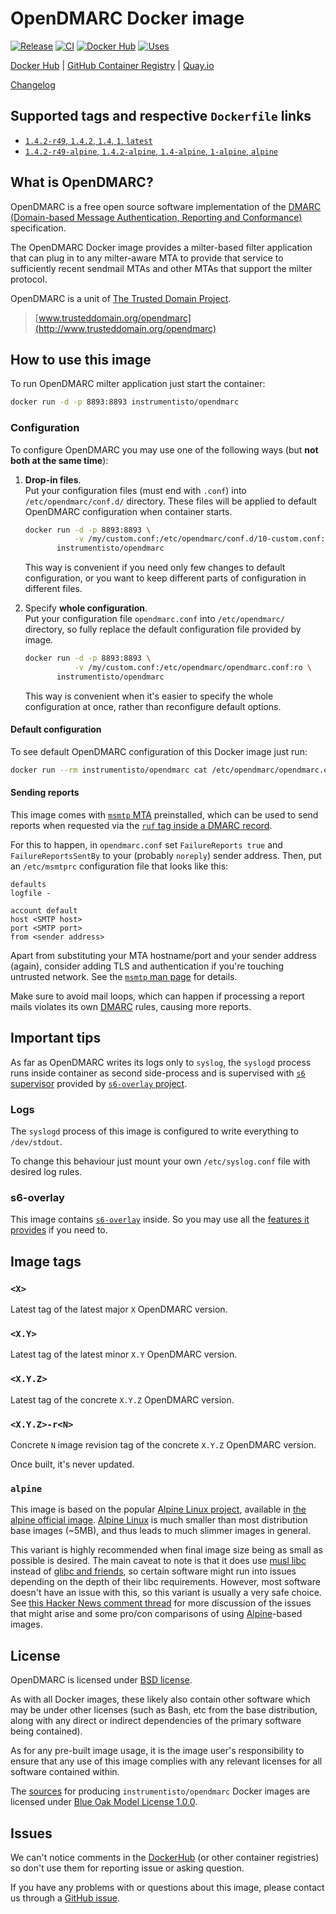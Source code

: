 OpenDMARC Docker image
======================

[![Release](https://img.shields.io/github/v/release/instrumentisto/opendmarc-docker-image "Release")](https://github.com/instrumentisto/opendmarc-docker-image/releases)
[![CI](https://github.com/instrumentisto/opendmarc-docker-image/actions/workflows/ci.yml/badge.svg?branch=main "CI")](https://github.com/instrumentisto/opendmarc-docker-image/actions?query=workflow%3ACI+branch%3Amain)
[![Docker Hub](https://img.shields.io/docker/pulls/instrumentisto/opendmarc?label=Docker%20Hub%20pulls "Docker Hub pulls")](https://hub.docker.com/r/instrumentisto/opendmarc)
[![Uses](https://img.shields.io/badge/uses-s6--overlay-blue.svg "Uses s6-overlay")](https://github.com/just-containers/s6-overlay)

[Docker Hub](https://hub.docker.com/r/instrumentisto/opendmarc)
| [GitHub Container Registry](https://github.com/orgs/instrumentisto/packages/container/package/opendmarc)
| [Quay.io](https://quay.io/repository/instrumentisto/opendmarc)

[Changelog](https://github.com/instrumentisto/opendmarc-docker-image/blob/main/CHANGELOG.md)




## Supported tags and respective `Dockerfile` links

- [`1.4.2-r49`, `1.4.2`, `1.4`, `1`, `latest`][101]
- [`1.4.2-r49-alpine`, `1.4.2-alpine`, `1.4-alpine`, `1-alpine`, `alpine`][102]




## What is OpenDMARC?

OpenDMARC is a free open source software implementation of the [DMARC (Domain-based Message Authentication, Reporting and Conformance)][11] specification.

The OpenDMARC Docker image provides a milter-based filter application that can plug in to any milter-aware MTA to provide that service to sufficiently recent sendmail MTAs and other MTAs that support the milter protocol.

OpenDMARC is a unit of [The Trusted Domain Project][16].

> [www.trusteddomain.org/opendmarc](http://www.trusteddomain.org/opendmarc)




## How to use this image

To run OpenDMARC milter application just start the container: 
```bash
docker run -d -p 8893:8893 instrumentisto/opendmarc
```


### Configuration

To configure OpenDMARC you may use one of the following ways (but __not both at the same time__):

1.  __Drop-in files__.  
    Put your configuration files (must end with `.conf`) into `/etc/opendmarc/conf.d/` directory. These files will be applied to default OpenDMARC configuration when container starts.
    
    ```bash
    docker run -d -p 8893:8893 \
               -v /my/custom.conf:/etc/opendmarc/conf.d/10-custom.conf:ro \
           instrumentisto/opendmarc
    ```
    
    This way is convenient if you need only few changes to default configuration, or you want to keep different parts of configuration in different files.

2.  Specify __whole configuration__.  
    Put your configuration file `opendmarc.conf` into `/etc/opendmarc/` directory, so fully replace the default configuration file provided by image.
    
    ```bash
    docker run -d -p 8893:8893 \
               -v /my/custom.conf:/etc/opendmarc/opendmarc.conf:ro \
           instrumentisto/opendmarc
    ```
    
    This way is convenient when it's easier to specify the whole configuration at once, rather than reconfigure default options.

#### Default configuration

To see default OpenDMARC configuration of this Docker image just run:
```bash
docker run --rm instrumentisto/opendmarc cat /etc/opendmarc/opendmarc.conf
```

#### Sending reports

This image comes with [`msmtp` MTA][30] preinstalled, which can be used to send reports when requested via the [`ruf` tag inside a DMARC record][32].

For this to happen, in `opendmarc.conf` set `FailureReports true` and `FailureReportsSentBy` to your (probably `noreply`) sender address. Then, put an `/etc/msmtprc` configuration file that looks like this:
```
defaults
logfile -

account default
host <SMTP host>
port <SMTP port>
from <sender address>
```

Apart from substituting your MTA hostname/port and your sender address (again), consider adding TLS and authentication if you're touching untrusted network. See the [`msmtp` man page][31] for details.

Make sure to avoid mail loops, which can happen if processing a report mails violates its own [DMARC][11] rules, causing more reports.




## Important tips

As far as OpenDMARC writes its logs only to `syslog`, the `syslogd` process runs inside container as second side-process and is supervised with [`s6` supervisor][20] provided by [`s6-overlay` project][21].


### Logs

The `syslogd` process of this image is configured to write everything to `/dev/stdout`.

To change this behaviour just mount your own `/etc/syslog.conf` file with desired log rules.


### s6-overlay

This image contains [`s6-overlay`][21] inside. So you may use all the [features it provides][22] if you need to.




## Image tags


### `<X>`

Latest tag of the latest major `X` OpenDMARC version.


### `<X.Y>`

Latest tag of the latest minor `X.Y` OpenDMARC version.


### `<X.Y.Z>`

Latest tag of the concrete `X.Y.Z` OpenDMARC version.


### `<X.Y.Z>-r<N>`

Concrete `N` image revision tag of the concrete `X.Y.Z` OpenDMARC version.

Once built, it's never updated.


### `alpine`

This image is based on the popular [Alpine Linux project][1], available in [the alpine official image][2]. [Alpine Linux][1] is much smaller than most distribution base images (~5MB), and thus leads to much slimmer images in general.

This variant is highly recommended when final image size being as small as possible is desired. The main caveat to note is that it does use [musl libc][4] instead of [glibc and friends][5], so certain software might run into issues depending on the depth of their libc requirements. However, most software doesn't have an issue with this, so this variant is usually a very safe choice. See [this Hacker News comment thread][6] for more discussion of the issues that might arise and some pro/con comparisons of using [Alpine][1]-based images.




## License

OpenDMARC is licensed under [BSD license][92].

As with all Docker images, these likely also contain other software which may be under other licenses (such as Bash, etc from the base distribution, along with any direct or indirect dependencies of the primary software being contained).

As for any pre-built image usage, it is the image user's responsibility to ensure that any use of this image complies with any relevant licenses for all software contained within.

The [sources][90] for producing `instrumentisto/opendmarc` Docker images are licensed under [Blue Oak Model License 1.0.0][91].




## Issues

We can't notice comments in the [DockerHub] (or other container registries) so don't use them for reporting issue or asking question.

If you have any problems with or questions about this image, please contact us through a [GitHub issue][3].




[DockerHub]: https://hub.docker.com

[1]: http://alpinelinux.org
[2]: https://hub.docker.com/_/alpine
[3]: https://github.com/instrumentisto/opendmarc-docker-image/issues
[4]: http://www.musl-libc.org
[5]: http://www.etalabs.net/compare_libcs.html
[6]: https://news.ycombinator.com/item?id=10782897
[11]: https://dmarc.org
[16]: http://www.trusteddomain.org
[20]: http://skarnet.org/software/s6/overview.html
[21]: https://github.com/just-containers/s6-overlay
[22]: https://github.com/just-containers/s6-overlay#usage
[30]: https://marlam.de/msmtp
[31]: https://marlam.de/msmtp/msmtp.html
[32]: https://dmarc.org/overview#odd_row
[90]: https://github.com/instrumentisto/opendmarc-docker-image
[91]: https://github.com/instrumentisto/opendmarc-docker-image/blob/main/LICENSE.md
[92]: https://sourceforge.net/p/opendmarc/code/ci/master/tree/LICENSE
[101]: https://github.com/instrumentisto/opendmarc-docker-image/blob/main/debian/Dockerfile
[102]: https://github.com/instrumentisto/opendmarc-docker-image/blob/main/alpine/Dockerfile
